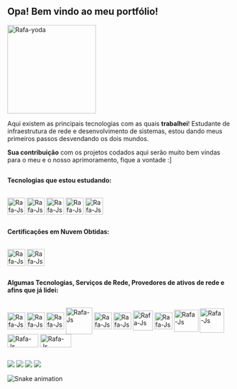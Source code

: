 <link rel="stylesheet" href="https://cdn.jsdelivr.net/gh/devicons/devicon@v2.15.1/devicon.min.css">

##
## Opa! Bem vindo ao meu portfólio!
<img align="center" alt="Rafa-yoda" height="200" width="200" src="https://cdn.discordapp.com/attachments/1065773653310050374/1071799076946976839/ezgif-3-c853acb007.gif"/>

<p>Aqui existem as principais tecnologias com as quais <strong>trabalhei</strong>! Estudante de infraestrutura de rede e desenvolvimento de sistemas, estou dando meus primeiros passos desvendando os dois mundos.
<p><strong>Sua contribui&ccedil;&atilde;o</strong> com os projetos codados aqui ser&atilde;o muito bem vindas para o meu e o nosso aprimoramento, fique a vontade :]</p>

##
<p><strong>Tecnologias que estou estudando:</strong></p>
<div styles="display: inline_block"><br>
<img align="center" alt="Rafa-Js" height="38" width="40" src="https://cdn.jsdelivr.net/gh/devicons/devicon/icons/python/python-original.svg"/>
<img align="center" alt="Rafa-Js" height="38" width="40" src="https://cdn.jsdelivr.net/gh/devicons/devicon/icons/pytest/pytest-original-wordmark.svg"/>
<img align="center" alt="Rafa-Js" height="38" width="40" src="https://cdn.jsdelivr.net/gh/devicons/devicon/icons/javascript/javascript-original.svg"/>
<img align="center" alt="Rafa-Js" height="38" width="40" src="https://cdn.jsdelivr.net/gh/devicons/devicon/icons/html5/html5-original.svg"/>
<img align="center" alt="Rafa-Js" height="38" width="40" src="https://cdn.jsdelivr.net/gh/devicons/devicon/icons/css3/css3-original.svg"/>
</div>
 
##
<p><strong>Certificações em Nuvem Obtidas:</strong></p>
<div styles="display: inline_block"><br>
<img align="center" alt="Rafa-Js" height="38" width="40" src="https://cdn.jsdelivr.net/gh/devicons/devicon/icons/azure/azure-original.svg"/>
<img align="center" alt="Rafa-Js" height="38" width="40" src="https://cdn.jsdelivr.net/gh/devicons/devicon/icons/googlecloud/googlecloud-original.svg"/>
<i align="center" alt="Rafa-Js" height="38" width="40" class="devicon-amazonwebservices-plain-wordmark"></i>
</div>

##
<p><strong>Algumas Tecnologias, Serviços de Rede, Provedores de ativos de rede e afins que já lidei:</strong></p>
<div styles="display: inline_block"><br>
<img align="center" alt="Rafa-Js" height="38" width="40" src="https://cdn.worldvectorlogo.com/logos/azure-active-directory.svg"/>
<img align="center" alt="Rafa-Js" height="38" width="40" src="https://cdn.jsdelivr.net/gh/devicons/devicon/icons/nginx/nginx-original.svg"/>
<img align="center" alt="Rafa-Js" height="38" width="40" src="https://cdn.jsdelivr.net/gh/devicons/devicon/icons/putty/putty-original.svg"/>
<img align="center" alt="Rafa-Js" height="60" width="60" src="https://static.vecteezy.com/ti/vetor-gratis/p3/9119164-ssh-logo-ssh-letter-ssh-letter-logo-design-initials-ssh-logo-linked-with-circle-and-uppercase-monogram-logo-ssh-typography-for-technology-business-and-real-marca-imobiliaria-vetor.jpg"/>
<img align="center" alt="Rafa-Js" height="38" width="40" src="https://cdn.jsdelivr.net/gh/devicons/devicon/icons/trello/trello-plain.svg"/>
<img align="center" alt="Rafa-Js" height="38" width="40" src="https://cdn.jsdelivr.net/gh/devicons/devicon/icons/ubuntu/ubuntu-plain.svg"/>
<img align="center" alt="Rafa-Js" height="45" width="45" src="https://upload.wikimedia.org/wikipedia/commons/6/6f/Zabbix_logo.svg"/>
<img align="center" alt="Rafa-Js" height="38" width="40" src="https://cdn.jsdelivr.net/gh/devicons/devicon/icons/grafana/grafana-original.svg"/>
<img align="center" alt="Rafa-Js" height="50" width="55" src="https://www.vectorlogo.zone/logos/cisco/cisco-ar21.svg"/>
<img align="center" alt="Rafa-Js" height="55" width="55" src="https://logodix.com/logo/542895.jpg"/>
<img align="center" alt="Rafa-Js" height="30" width="70" src="https://upload.wikimedia.org/wikipedia/commons/5/59/SAP_2011_logo.svg"/>
<img align="center" alt="Rafa-Js" height="30" width="70" src="https://upload.wikimedia.org/wikipedia/commons/e/e0/Git-logo.svg"/>
</div>
 
##
<div> 
 <a href="https://wa.me/5511944879944" target="_blank"><img src="https://img.shields.io/badge/WhatsApp-25D366?style=for-the-badge&logo=whatsapp&logoColor=white" target="_blank"></a>
  <a href="https://instagram.com/pedrogbook" target="_blank"><img src="https://img.shields.io/badge/-Instagram-%23E4405F?style=for-the-badge&logo=instagram&logoColor=white" target="_blank"></a>
  <a href = "mailto:pedrogabrielpf@outlook.com"><img src="https://img.shields.io/badge/Microsoft_Outlook-0078D4?style=for-the-badge&logo=microsoft-outlook&logoColor=white" target="_blank"></a>
  <a href="https://www.linkedin.com/in/pedroferrarezzo" target="_blank"><img src="https://img.shields.io/badge/-LinkedIn-%230077B5?style=for-the-badge&logo=linkedin&logoColor=white" target="_blank"></a> 
</div>
 
![Snake animation](https://github.com/pedroferrarezzo/pedroferrarezzo/blob/output/github-contribution-grid-snake.svg)
